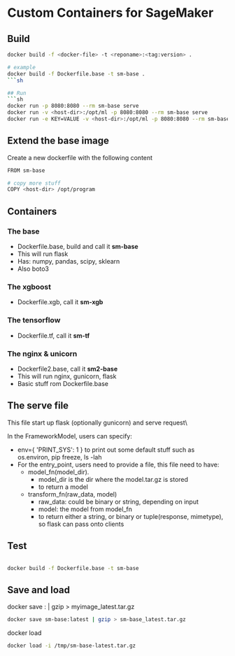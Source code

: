 # Custom Containers for SageMaker

## Build
```sh
docker build -f <docker-file> -t <reponame>:<tag:version> .

# example
docker build -f Dockerfile.base -t sm-base .
```sh

## Run
```sh
docker run -p 8080:8080 --rm sm-base serve
docker run -v <host-dir>:/opt/ml -p 8080:8080 --rm sm-base serve
docker run -e KEY=VALUE -v <host-dir>:/opt/ml -p 8080:8080 --rm sm-base serve
```

## Extend the base image
Create a new dockerfile with the following content
```sh
FROM sm-base

# copy more stuff
COPY <host-dir> /opt/program
```

## Containers

### The base
- Dockerfile.base, build and call it **sm-base**
- This will run flask
- Has: numpy, pandas, scipy, sklearn
- Also boto3


### The xgboost
- Dockerfile.xgb, call it **sm-xgb**

### The tensorflow
- Dockerfile.tf, call it **sm-tf**

### The nginx & unicorn
- Dockerfile2.base, call it **sm2-base**
- This will run nginx, gunicorn, flask
- Basic stuff rom Dockerfile.base

## The serve file

This file start up flask (optionally gunicorn) and serve request\

In the FrameworkModel, users can specify:
- env={ 'PRINT_SYS': 1 } to print out some default stuff such as os.environ, pip freeze, ls -lah 
- For the entry_point, users need to provide a file, this file need to have:
  - model_fn(model_dir). 
    - model_dir is the dir where the model.tar.gz is stored
    - to return a model
  - transform_fn(raw_data, model)
    - raw_data: could be binary or string, depending on input
    - model: the model from model_fn 
    - to return either a string, or binary or tuple(response, mimetype), so flask can pass onto clients
    
  
## Test

```sh

docker build -f Dockerfile.base -t sm-base


```

## Save and load

docker save <image>:<tag> | gzip > myimage_latest.tar.gz
```sh
docker save sm-base:latest | gzip > sm-base_latest.tar.gz
```

docker load
```sh
docker load -i /tmp/sm-base-latest.tar.gz
```


